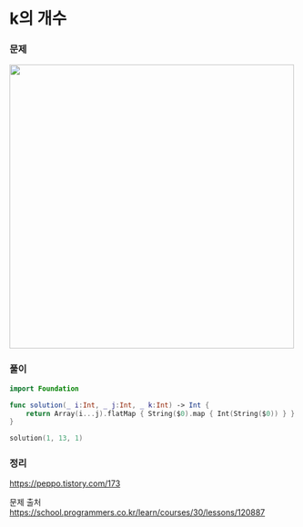 #  k의 개수

### 문제
<img src="https://user-images.githubusercontent.com/64088377/201553213-95829497-ba5e-48cc-b71a-4c2df776849e.png" width="500" >


### 풀이 <br>
```swift 
import Foundation

func solution(_ i:Int, _ j:Int, _ k:Int) -> Int {
    return Array(i...j).flatMap { String($0).map { Int(String($0)) } }.filter { $0 == k }.count
}

solution(1, 13, 1)

```

### 정리 <br>
https://peppo.tistory.com/173

문제 출처 <br>
https://school.programmers.co.kr/learn/courses/30/lessons/120887
